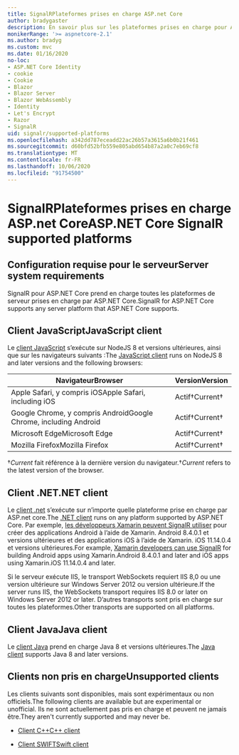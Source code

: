 ```yaml
---
title: SignalRPlateformes prises en charge ASP.net Core
author: bradygaster
description: En savoir plus sur les plateformes prises en charge pour ASP.NET Core SignalR .
monikerRange: '>= aspnetcore-2.1'
ms.author: bradyg
ms.custom: mvc
ms.date: 01/16/2020
no-loc:
- ASP.NET Core Identity
- cookie
- Cookie
- Blazor
- Blazor Server
- Blazor WebAssembly
- Identity
- Let's Encrypt
- Razor
- SignalR
uid: signalr/supported-platforms
ms.openlocfilehash: a342dd787eceadd22ac26b57a3615a6b0b21f461
ms.sourcegitcommit: d60bfd52bfb559e805abd654b87a2a0c7eb69cf8
ms.translationtype: MT
ms.contentlocale: fr-FR
ms.lasthandoff: 10/06/2020
ms.locfileid: "91754500"
---
```

# <a name="aspnet-core-no-locsignalr-supported-platforms"></a><span data-ttu-id="c585d-103">SignalRPlateformes prises en charge ASP.net Core</span><span class="sxs-lookup"><span data-stu-id="c585d-103">ASP.NET Core SignalR supported platforms</span></span>

## <a name="server-system-requirements"></a><span data-ttu-id="c585d-104">Configuration requise pour le serveur</span><span class="sxs-lookup"><span data-stu-id="c585d-104">Server system requirements</span></span>

<span data-ttu-id="c585d-105">SignalR pour ASP.NET Core prend en charge toutes les plateformes de serveur prises en charge par ASP.NET Core.</span><span class="sxs-lookup"><span data-stu-id="c585d-105">SignalR for ASP.NET Core supports any server platform that ASP.NET Core supports.</span></span>

## <a name="javascript-client"></a><span data-ttu-id="c585d-106">Client JavaScript</span><span class="sxs-lookup"><span data-stu-id="c585d-106">JavaScript client</span></span>

<span data-ttu-id="c585d-107">Le [client JavaScript](xref:signalr/javascript-client) s’exécute sur NodeJS 8 et versions ultérieures, ainsi que sur les navigateurs suivants :</span><span class="sxs-lookup"><span data-stu-id="c585d-107">The [JavaScript client](xref:signalr/javascript-client) runs on NodeJS 8 and later versions and the following browsers:</span></span>

| <span data-ttu-id="c585d-108">Navigateur</span><span class="sxs-lookup"><span data-stu-id="c585d-108">Browser</span></span>                          | <span data-ttu-id="c585d-109">Version</span><span class="sxs-lookup"><span data-stu-id="c585d-109">Version</span></span>         |
| -------------------------------- | --------------- |
| <span data-ttu-id="c585d-110">Apple Safari, y compris iOS</span><span class="sxs-lookup"><span data-stu-id="c585d-110">Apple Safari, including iOS</span></span>      | <span data-ttu-id="c585d-111">Actif&dagger;</span><span class="sxs-lookup"><span data-stu-id="c585d-111">Current&dagger;</span></span> |
| <span data-ttu-id="c585d-112">Google Chrome, y compris Android</span><span class="sxs-lookup"><span data-stu-id="c585d-112">Google Chrome, including Android</span></span> | <span data-ttu-id="c585d-113">Actif&dagger;</span><span class="sxs-lookup"><span data-stu-id="c585d-113">Current&dagger;</span></span> |
| <span data-ttu-id="c585d-114">Microsoft Edge</span><span class="sxs-lookup"><span data-stu-id="c585d-114">Microsoft Edge</span></span>                   | <span data-ttu-id="c585d-115">Actif&dagger;</span><span class="sxs-lookup"><span data-stu-id="c585d-115">Current&dagger;</span></span> |
| <span data-ttu-id="c585d-116">Mozilla Firefox</span><span class="sxs-lookup"><span data-stu-id="c585d-116">Mozilla Firefox</span></span>                  | <span data-ttu-id="c585d-117">Actif&dagger;</span><span class="sxs-lookup"><span data-stu-id="c585d-117">Current&dagger;</span></span> |

<span data-ttu-id="c585d-118">&dagger;*Current* fait référence à la dernière version du navigateur.</span><span class="sxs-lookup"><span data-stu-id="c585d-118">&dagger;*Current* refers to the latest version of the browser.</span></span>

## <a name="net-client"></a><span data-ttu-id="c585d-119">Client .NET</span><span class="sxs-lookup"><span data-stu-id="c585d-119">.NET client</span></span>

<span data-ttu-id="c585d-120">Le [client .net](xref:signalr/dotnet-client) s’exécute sur n’importe quelle plateforme prise en charge par ASP.net core.</span><span class="sxs-lookup"><span data-stu-id="c585d-120">The [.NET client](xref:signalr/dotnet-client) runs on any platform supported by ASP.NET Core.</span></span> <span data-ttu-id="c585d-121">Par exemple, [les développeurs Xamarin peuvent SignalR utiliser](https://github.com/aspnet/Announcements/issues/305) pour créer des applications Android à l’aide de Xamarin. Android 8.4.0.1 et versions ultérieures et des applications iOS à l’aide de Xamarin. iOS 11.14.0.4 et versions ultérieures.</span><span class="sxs-lookup"><span data-stu-id="c585d-121">For example, [Xamarin developers can use SignalR](https://github.com/aspnet/Announcements/issues/305) for building Android apps using Xamarin.Android 8.4.0.1 and later and iOS apps using Xamarin.iOS 11.14.0.4 and later.</span></span>

<span data-ttu-id="c585d-122">Si le serveur exécute IIS, le transport WebSockets requiert IIS 8,0 ou une version ultérieure sur Windows Server 2012 ou version ultérieure.</span><span class="sxs-lookup"><span data-stu-id="c585d-122">If the server runs IIS, the WebSockets transport requires IIS 8.0 or later on Windows Server 2012 or later.</span></span> <span data-ttu-id="c585d-123">D’autres transports sont pris en charge sur toutes les plateformes.</span><span class="sxs-lookup"><span data-stu-id="c585d-123">Other transports are supported on all platforms.</span></span>

## <a name="java-client"></a><span data-ttu-id="c585d-124">Client Java</span><span class="sxs-lookup"><span data-stu-id="c585d-124">Java client</span></span>

<span data-ttu-id="c585d-125">Le [client Java](xref:signalr/java-client) prend en charge Java 8 et versions ultérieures.</span><span class="sxs-lookup"><span data-stu-id="c585d-125">The [Java client](xref:signalr/java-client) supports Java 8 and later versions.</span></span>

## <a name="unsupported-clients"></a><span data-ttu-id="c585d-126">Clients non pris en charge</span><span class="sxs-lookup"><span data-stu-id="c585d-126">Unsupported clients</span></span>

<span data-ttu-id="c585d-127">Les clients suivants sont disponibles, mais sont expérimentaux ou non officiels.</span><span class="sxs-lookup"><span data-stu-id="c585d-127">The following clients are available but are experimental or unofficial.</span></span> <span data-ttu-id="c585d-128">Ils ne sont actuellement pas pris en charge et peuvent ne jamais être.</span><span class="sxs-lookup"><span data-stu-id="c585d-128">They aren't currently supported and may never be.</span></span>

* <span data-ttu-id="c585d-129">[Client C++](https://github.com/aspnet/SignalR-Client-Cpp)</span><span class="sxs-lookup"><span data-stu-id="c585d-129">[C++ client](https://github.com/aspnet/SignalR-Client-Cpp)</span></span>

* <span data-ttu-id="c585d-130">[Client SWIFT](https://github.com/moozzyk/SignalR-Client-Swift)</span><span class="sxs-lookup"><span data-stu-id="c585d-130">[Swift client](https://github.com/moozzyk/SignalR-Client-Swift)</span></span>
